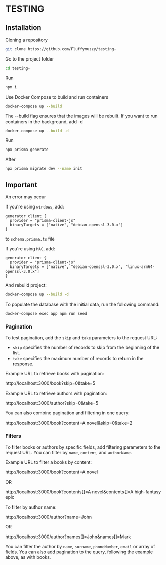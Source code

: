 # TESTING
## Installation
Cloning a repository
```bash
git clone https://github.com/Fluffymuzzy/testing-
```
Go to the project folder
```sh
cd testing-
```
Run
```sh
npm i
```
Use Docker Compose to build and run containers
```sh
docker-compose up --build
```
The --build flag ensures that the images will be rebuilt. If you want to run containers in the background, add -d
```sh
docker-compose up --build -d
```
Run 
```sh
npx prisma generate
```
After
```sh
npx prisma migrate dev --name init
```
## Important
An error may occur

If you're using `windows`, add:
```
generator client {
  provider = "prisma-client-js"
  binaryTargets = ["native", "debian-openssl-3.0.x"]
}
```

to `schema.prisma.ts` file

If you're using `MAC`, add:
```
generator client {
  provider = "prisma-client-js"
  binaryTargets = ["native", "debian-openssl-3.0.x", "linux-arm64-openssl-3.0.x"]
}
```
And rebuild project: 
```sh
docker-compose up --build -d
```
To populate the database with the initial data, run the following command:
```sh
docker-compose exec app npm run seed
```
### Pagination
To test pagination, add the `skip` and `take` parameters to the request URL:

- `skip` specifies the number of records to skip from the beginning of the list.
- `take` specifies the maximum number of records to return in the response.

Example URL to retrieve books with pagination:

http://localhost:3000/book?skip=0&take=5

Example URL to retrieve authors with pagination:

http://localhost:3000/author?skip=0&take=5

You can also combine pagination and filtering in one query:

http://localhost:3000/book?content=A novel&skip=0&take=2

### Filters
To filter books or authors by specific fields, add filtering parameters to the request URL. You can filter by `name`, `content`, and `authorName`.

Example URL to filter a books by content:

http://localhost:3000/book?content=A novel

OR

http://localhost:3000/book?contents[]=A novel&contents[]=A high-fantasy epic

To filter by author name:

http://localhost:3000/author?name=John

OR

http://localhost:3000/author?names[]=John&names[]=Mark

You can filter the author by `name`, `surname`, `phoneNumber`, `email` or array of fields. You can also add pagination to the query, following the example above, as with books.

